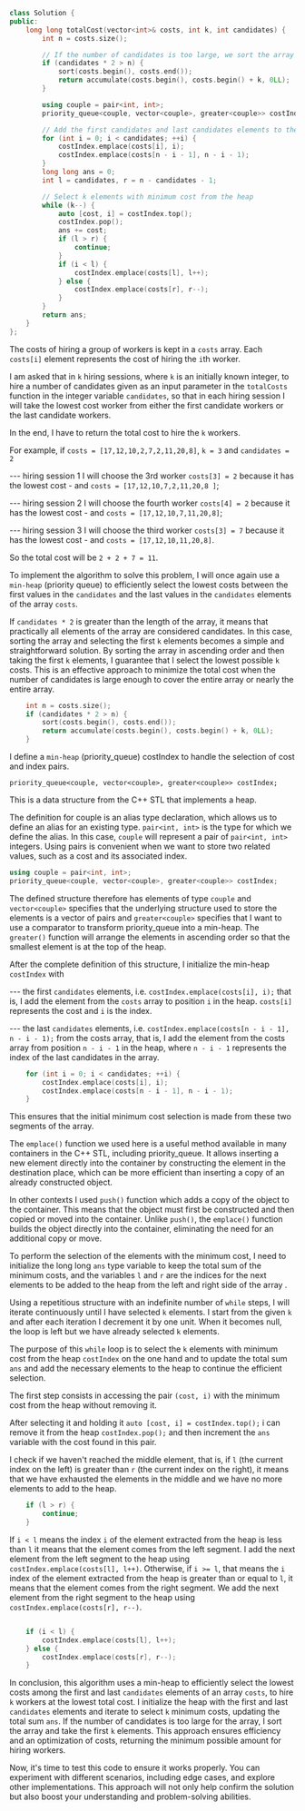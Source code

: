 ```cpp
class Solution {
public:
    long long totalCost(vector<int>& costs, int k, int candidates) {
        int n = costs.size();

        // If the number of candidates is too large, we sort the array and take the first k elements
        if (candidates * 2 > n) {
            sort(costs.begin(), costs.end());
            return accumulate(costs.begin(), costs.begin() + k, 0LL);
        }

        using couple = pair<int, int>;
        priority_queue<couple, vector<couple>, greater<couple>> costIndex;

        // Add the first candidates and last candidates elements to the heap
        for (int i = 0; i < candidates; ++i) {
            costIndex.emplace(costs[i], i);
            costIndex.emplace(costs[n - i - 1], n - i - 1);
        }
        long long ans = 0;
        int l = candidates, r = n - candidates - 1;

        // Select k elements with minimum cost from the heap
        while (k--) {
            auto [cost, i] = costIndex.top();
            costIndex.pop();
            ans += cost;
            if (l > r) {
                continue;
            }
            if (i < l) {
                costIndex.emplace(costs[l], l++);
            } else {
                costIndex.emplace(costs[r], r--);
            }
        }
        return ans;
    }
};
```

The costs of hiring a group of workers is kept in a `costs` array. Each `costs[i]` element represents the cost of hiring the `i`th worker.

I am asked that in `k` hiring sessions, where `k` is an initially known integer, to hire a number of candidates given as an input parameter in the `totalCosts` function in the integer variable `candidates`, so that in each hiring session I will take the lowest cost worker from either the first candidate workers or the last candidate workers.

In the end, I have to return the total cost to hire the `k` workers.

For example, if `costs = [17,12,10,2,7,2,11,20,8]`, `k = 3` and `candidates = 2`

--- hiring session 1 I will choose the 3rd worker `costs[3] = 2` because it has the lowest cost - and `costs = [17,12,10,7,2,11,20,8 ]`;

--- hiring session 2 I will choose the fourth worker `costs[4] = 2` because it has the lowest cost - and `costs = [17,12,10,7,11,20,8]`;

--- hiring session 3 I will choose the third worker `costs[3] = 7` because it has the lowest cost - and `costs = [17,12,10,11,20,8]`.

So the total cost will be `2 + 2 + 7 = 11`.


To implement the algorithm to solve this problem, I will once again use a `min-heap` (priority queue) to efficiently select the lowest costs between the first values ​​in the `candidates` and the last values ​​in the `candidates` elements of the array `costs`.

If `candidates * 2` is greater than the length of the array, it means that practically all elements of the array are considered candidates. In this case, sorting the array and selecting the first `k` elements becomes a simple and straightforward solution.
By sorting the array in ascending order and then taking the first `k` elements, I guarantee that I select the lowest possible `k` costs. This is an effective approach to minimize the total cost when the number of candidates is large enough to cover the entire array or nearly the entire array.

```cpp 
    int n = costs.size();
    if (candidates * 2 > n) {
        sort(costs.begin(), costs.end());
        return accumulate(costs.begin(), costs.begin() + k, 0LL);
    }

```

I define a `min-heap` (priority_queue) costIndex to handle the selection of cost and index pairs.

`priority_queue<couple, vector<couple>, greater<couple>> costIndex;`

This is a data structure from the C++ STL that implements a heap.

The definition for couple is an alias type declaration, which allows us to define an alias for an existing type. `pair<int, int>` is the type for which we define the alias. In this case, `couple` will represent a pair of `pair<int, int>` integers. Using pairs is convenient when we want to store two related values, such as a cost and its associated index.

```cpp
using couple = pair<int, int>;
priority_queue<couple, vector<couple>, greater<couple>> costIndex;
```

The defined structure therefore has elements of type `couple` and `vector<couple>` specifies that the underlying structure used to store the elements is a vector of pairs and `greater<couple>` specifies that I want to use a comparator to transform priority_queue into a min-heap. The `greater()` function will arrange the elements in ascending order so that the smallest element is at the top of the heap.

After the complete definition of this structure, I initialize the min-heap `costIndex` with

--- the first `candidates` elements, i.e. `costIndex.emplace(costs[i], i);` that is, I add the element from the `costs` array to position `i` in the heap. `costs[i]` represents the cost and `i` is the index.

--- the last `candidates` elements, i.e. `costIndex.emplace(costs[n - i - 1], n - i - 1);` from the costs array, that is, I add the element from the costs array from position `n - i - 1` in the heap, where `n - i - 1` represents the index of the last candidates in the array.

```cpp 
    for (int i = 0; i < candidates; ++i) {
        costIndex.emplace(costs[i], i);
        costIndex.emplace(costs[n - i - 1], n - i - 1);
    }
```

This ensures that the initial minimum cost selection is made from these two segments of the array.

The `emplace()` function we used here is a useful method available in many containers in the C++ STL, including priority_queue. It allows inserting a new element directly into the container by constructing the element in the destination place, which can be more efficient than inserting a copy of an already constructed object.

In other contexts I used `push()` function which adds a copy of the object to the container. This means that the object must first be constructed and then copied or moved into the container. Unlike `push()`, the `emplace()` function builds the object directly into the container, eliminating the need for an additional copy or move.

To perform the selection of the elements with the minimum cost, I need to initialize the long long `ans` type variable to keep the total sum of the minimum costs, and the variables `l` and `r` are the indices for the next elements to be added to the heap from the left and right side of the array .

Using a repetitious structure with an indefinite number of `while` steps, I will iterate continuously until I have selected `k` elements. I start from the given `k` and after each iteration I decrement it by one unit. When it becomes null, the loop is left but we have already selected `k` elements.

The purpose of this `while` loop is to select the `k` elements with minimum cost from the heap `costIndex` on the one hand and to update the total sum `ans` and add the necessary elements to the heap to continue the efficient selection.

The first step consists in accessing the pair `(cost, i)` with the minimum cost from the heap without removing it.

After selecting it and holding it `auto [cost, i] = costIndex.top();` i can remove it from the heap `costIndex.pop();` and then increment the `ans` variable with the cost found in this pair.

I check if we haven't reached the middle element, that is, if `l` (the current index on the left) is greater than `r` (the current index on the right), it means that we have exhausted the elements in the middle and we have no more elements to add to the heap.

```cpp
    if (l > r) {
        continue;
    }

```
If `i < l` means the index `i` of the element extracted from the heap is less than `l` it means that the element comes from the left segment. I add the next element from the left segment to the heap using `costIndex.emplace(costs[l], l++)`. Otherwise, if `i >= l`, that means the `i` index of the element extracted from the heap is greater than or equal to `l`, it means that the element comes from the right segment. We add the next element from the right segment to the heap using `costIndex.emplace(costs[r], r--)`.

```cpp

    if (i < l) {
        costIndex.emplace(costs[l], l++);
    } else {
        costIndex.emplace(costs[r], r--);
    }
```
In conclusion, this algorithm uses a min-heap to efficiently select the lowest costs among the first and last `candidates` elements of an array `costs`, to hire `k` workers at the lowest total cost. I initialize the heap with the first and last `candidates` elements and iterate to select `k` minimum costs, updating the total sum `ans`. If the number of candidates is too large for the array, I sort the array and take the first `k` elements. This approach ensures efficiency and an optimization of costs, returning the minimum possible amount for hiring workers.

Now, it's time to test this code to ensure it works properly. You can experiment with different scenarios, including edge cases, and explore other implementations. This approach will not only help confirm the solution but also boost your understanding and problem-solving abilities.